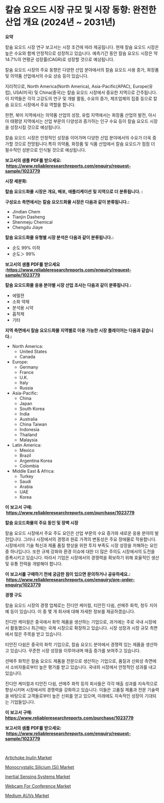 <p><h1>칼슘 요오드 시장 규모 및 시장 동향: 완전한 산업 개요 (2024년 ~ 2031년)</h1></p><p><strong>요약</strong></p>
<p><p>칼슘 요오드 시장 연구 보고서는 시장 조건에 따라 제공됩니다. 현재 칼슘 요오드 시장은 높은 수요와 함께 안정적으로 성장하고 있습니다. 예측기간 동안 칼슘 요오드 시장은 약 14.7%의 연평균 성장률(CAGR)로 성장할 것으로 예상됩니다.</p><p>칼슘 요오드 시장의 주요 동향은 다양한 산업 분야에서의 칼슘 요오드 사용 증가, 화장품 및 의약품 산업에서의 수요 상승 등이 있습니다.</p><p>지리적으로, North America(North America), Asia-Pacific(APAC), Europe(유럽), USA(미국) 및 China(중국)는 칼슘 요오드 시장에서 중요한 지역으로 간주됩니다. 이 지역들은 각각 고강도의 연구 및 개발 활동, 수요의 증가, 제조업체의 집중 등으로 칼슘 요오드 시장에서 주요 역할을 합니다.</p><p>한편, 북미 지역에서는 의약품 산업의 성장, 유럽 지역에서는 화장품 산업의 발전, 아시아 태평양 지역에서는 산업 부문의 다양성과 증가하는 인구 수요 등이 칼슘 요오드 시장을 성장시킬 것으로 예상됩니다.</p><p>칼슘 요오드 시장은 안정적인 성장을 이어가며 다양한 산업 분야에서의 수요가 더욱 증가할 것으로 전망됩니다.특히 의약품, 화장품 및 식품 산업에서 칼슘 요오드가 점점 더 필수적인 성분으로 인식될 것으로 예상됩니다.</p></p>
<p><strong>보고서의 샘플 PDF를 받으세요: &nbsp;<a href="https://www.reliableresearchreports.com/enquiry/request-sample/1023779">https://www.reliableresearchreports.com/enquiry/request-sample/1023779</a></strong></p>
<p><strong>시장 세분화:</strong></p>
<p><strong> 칼슘 요오드화물 시장은 개요, 배포, 애플리케이션 및 지역으로 더 분류됩니다. :</strong></p>
<p><strong>구성요소 측면에서는 칼슘 요오드화물 시장은 다음과 같이 분류됩니다.:</strong></p>
<p><ul><li>Jindian Chem</li><li>Tianjin Dasheng</li><li>Shenmeju Chemical</li><li>Chengdu Jiaye</li></ul></p>
<p><strong> 칼슘 요오드화물 유형별 시장 분석은 다음과 같이 분류됩니다.:</strong></p>
<p><ul><li>순도 99% 이하</li><li>순도＞ 99%</li></ul></p>
<p><strong>보고서의 샘플 PDF를 받으세요 :<a href="https://www.reliableresearchreports.com/enquiry/request-sample/1023779">https://www.reliableresearchreports.com/enquiry/request-sample/1023779</a></strong></p>
<p><strong> 칼슘 요오드화물 응용 분야별 시장 산업 조사는 다음과 같이 분류됩니다.:</strong></p>
<p><ul><li>에멀젼</li><li>소화 약제</li><li>분석용 시약</li><li>흡착제</li><li>기타</li></ul></p>
<p><strong>지역 측면에서 칼슘 요오드화물 지역별로 이용 가능한 시장 플레이어는 다음과 같습니다.:</strong></p>
<p><ul>
    <li>
        North America:
        <ul>
            <li>United States</li>
            <li>Canada</li>
        </ul>
    </li>
    <li>
        Europe:
        <ul>
            <li>Germany</li>
            <li>France</li>
            <li>U.K.</li>
            <li>Italy</li>
            <li>Russia</li>
        </ul>
    </li>
    <li>
        Asia-Pacific:
        <ul>
            <li>China</li>
            <li>Japan</li>
            <li>South Korea</li>
            <li>India</li>
            <li>Australia</li>
            <li>China Taiwan</li>
            <li>Indonesia</li>
            <li>Thailand</li>
            <li>Malaysia</li>
        </ul>
    </li>
    <li>
        Latin America:
        <ul>
            <li>Mexico</li>
            <li>Brazil</li>
            <li>Argentina Korea</li>
            <li>Colombia</li>
        </ul>
    </li>
    <li>
        Middle East & Africa:
        <ul>
            <li>Turkey</li>
            <li>Saudi</li>
            <li>Arabia</li>
            <li>UAE</li>
            <li>Korea</li>
        </ul>
    </li>
    </ul></p>
<p><strong>이 보고서 구매: &nbsp;<a href="https://www.reliableresearchreports.com/purchase/1023779">https://www.reliableresearchreports.com/purchase/1023779</a></strong></p>
<p><strong>칼슘 요오드화물의 주요 동인 및 장벽 시장</strong></p>
<p><p>칼슘 요오드 시장에서 주요 주도 요인은 산업 부문의 수요 증가와 새로운 응용 분야의 발전입니다. 그러나 시장에서의 경쟁과 원료 가격의 변동성은 주요 장애물로 작용합니다. 시장에서의 기술 혁신과 제품 품질 향상을 위한 투자 부족도 시장 성장을 저해하는 요인 중 하나입니다. 또한 규제 강화와 환경 이슈에 대한 더 많은 주의도 시장에서의 도전을 증폭시키고 있습니다. 따라서 기업은 시장에서의 경쟁력을 확보하기 위해 효율적인 생산 및 유통 전략을 개발해야 합니다.</p></p>
<p><strong>이 보고서를 구매하기 전에 궁금한 점이 있으면 문의하거나 공유하세요.: &nbsp;<a href="https://www.reliableresearchreports.com/enquiry/pre-order-enquiry/1023779">https://www.reliableresearchreports.com/enquiry/pre-order-enquiry/1023779</a></strong></p>
<p><strong>경쟁 구도</strong></p>
<p><p>칼슘 요오드 시장의 경쟁 업체로는 진디안 케미컬, 티안진 다쉼, 션메주 화학, 청두 지아예 등이 있습니다. 이 중 몇 개 회사에 대해 자세한 정보를 제공하겠습니다.</p><p>진디안 케미컬은 중국에서 화학 제품을 생산하는 기업으로, 과거에는 주로 국내 시장에서 활동했으나 최근에는 국제 시장으로 확장하고 있습니다. 시장 성장과 시장 규모 측면에서 많은 주목을 받고 있습니다.</p><p>티안진 다쉼은 중국의 화학 기업으로, 칼슘 요오드 분야에서 경쟁력 있는 제품을 생산하고 있습니다. 꾸준한 시장 성장을 이루어내며 매출 증가를 보여주고 있습니다.</p><p>션메주 화학은 칼슘 요오드 제품을 전문으로 생산하는 기업으로, 품질과 신뢰성 측면에서 소비자들로부터 높은 평가를 받고 있습니다. 국내외 시장에서 안정적인 성과를 내고 있습니다.</p><p>진디안 케미컬과 티안진 다쉼, 션메주 화학 등의 회사들은 각각 매출 성과를 지속적으로 향상시키며 시장에서의 경쟁력을 강화하고 있습니다. 이들은 고품질 제품과 전문 기술력을 바탕으로 고객들로부터 높은 신뢰를 얻고 있으며, 미래에도 지속적인 성장이 기대되는 기업들입니다.</p></p>
<p><strong>이 보고서 구매: &nbsp; <a href="https://www.reliableresearchreports.com/purchase/1023779">https://www.reliableresearchreports.com/purchase/1023779</a></strong></p>
<p><strong>보고서의 샘플 PDF를 받으세요: &nbsp;<a href="https://www.reliableresearchreports.com/enquiry/request-sample/1023779">https://www.reliableresearchreports.com/enquiry/request-sample/1023779</a></strong><strong></strong></p>
<p>&nbsp;</p>
<p><p><a href="https://view.publitas.com/reportprime-1/artichoke-inulin-market-size-furnishes-valuable-information-encompassing-market-share-market-trends-and-projections-spanning-from-2024-to-2031/">Artichoke Inulin Market</a></p><p><a href="https://github.com/bmorecock/Market-Research-Report-List-2/blob/main/monocrystalic-silicium-si-market.md">Monocrystalic Silicium (Si) Market</a></p><p><a href="https://issuu.com/reportprime-2/docs/inertial-sensing-systems-market-size-2030.pptx">Inertial Sensing Systems Market</a></p><p><a href="https://boundless-drawbridge-702.notion.site/Webcam-For-Conference-Market-Size-Evaluating-its-Market-Trends-Growth-and-Projections-2024-2031-8c2b04fe811e4a13ba57eeee4a7e86c1">Webcam For Conference Market</a></p><p><a href="https://issuu.com/reportprime-2/docs/medium-auvs-market-size-2030.pptx">Medium AUVs Market</a></p></p>